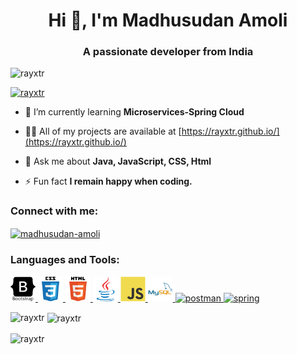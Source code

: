 <h1 align="center">Hi 👋, I'm Madhusudan Amoli</h1>
<h3 align="center">A passionate  developer from India</h3>


<p align="left"> <img src="https://komarev.com/ghpvc/?username=rayxtr&label=Profile%20views&color=0e75b6&style=flat" alt="rayxtr" /> </p>

<p align="left"> <a href="https://github.com/ryo-ma/github-profile-trophy"><img src="https://github-profile-trophy.vercel.app/?username=rayxtr" alt="rayxtr" /></a> </p>

- 🌱 I’m currently learning **Microservices-Spring Cloud**

- 👨‍💻 All of my projects are available at [https://rayxtr.github.io/](https://rayxtr.github.io/)

- 💬 Ask me about **Java, JavaScript, CSS, Html**

- ⚡ Fun fact **I remain happy when coding.**

<h3 align="left">Connect with me:</h3>
<p align="left">
<a href="https://linkedin.com/in/madhusudan-amoli" target="blank"><img align="center" src="https://raw.githubusercontent.com/rahuldkjain/github-profile-readme-generator/master/src/images/icons/Social/linked-in-alt.svg" alt="madhusudan-amoli" height="30" width="40" /></a>
</p>

<h3 align="left">Languages and Tools:</h3>
<p align="left"> <a href="https://getbootstrap.com" target="_blank" rel="noreferrer"> <img src="https://raw.githubusercontent.com/devicons/devicon/master/icons/bootstrap/bootstrap-plain-wordmark.svg" alt="bootstrap" width="40" height="40"/> </a> <a href="https://www.w3schools.com/css/" target="_blank" rel="noreferrer"> <img src="https://raw.githubusercontent.com/devicons/devicon/master/icons/css3/css3-original-wordmark.svg" alt="css3" width="40" height="40"/> </a> <a href="https://www.w3.org/html/" target="_blank" rel="noreferrer"> <img src="https://raw.githubusercontent.com/devicons/devicon/master/icons/html5/html5-original-wordmark.svg" alt="html5" width="40" height="40"/> </a> <a href="https://www.java.com" target="_blank" rel="noreferrer"> <img src="https://raw.githubusercontent.com/devicons/devicon/master/icons/java/java-original.svg" alt="java" width="40" height="40"/> </a> <a href="https://developer.mozilla.org/en-US/docs/Web/JavaScript" target="_blank" rel="noreferrer"> <img src="https://raw.githubusercontent.com/devicons/devicon/master/icons/javascript/javascript-original.svg" alt="javascript" width="40" height="40"/> </a> <a href="https://www.mysql.com/" target="_blank" rel="noreferrer"> <img src="https://raw.githubusercontent.com/devicons/devicon/master/icons/mysql/mysql-original-wordmark.svg" alt="mysql" width="40" height="40"/> </a> <a href="https://postman.com" target="_blank" rel="noreferrer"> <img src="https://www.vectorlogo.zone/logos/getpostman/getpostman-icon.svg" alt="postman" width="40" height="40"/> </a> <a href="https://spring.io/" target="_blank" rel="noreferrer"> <img src="https://www.vectorlogo.zone/logos/springio/springio-icon.svg" alt="spring" width="40" height="40"/> </a> </p>

<p><img align="left" src="https://github-readme-stats.vercel.app/api/top-langs?username=rayxtr&show_icons=true&locale=en&layout=compact" alt="rayxtr" /></p>

<p>&nbsp;<img align="center" src="https://github-readme-stats.vercel.app/api?username=rayxtr&show_icons=true&locale=en" alt="rayxtr" /></p>

<p><img align="center" src="https://github-readme-streak-stats.herokuapp.com/?user=rayxtr&" alt="rayxtr" /></p>

